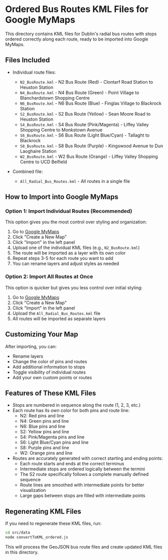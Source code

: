 # Ordered Bus Routes KML Files for Google MyMaps

This directory contains KML files for Dublin's radial bus routes with stops ordered correctly along each route, ready to be imported into Google MyMaps.

## Files Included

- Individual route files:

  - `N2_BusRoute.kml` - N2 Bus Route (Red) - Clontarf Road Station to Heuston Station
  - `N4_BusRoute.kml` - N4 Bus Route (Green) - Point Village to Blanchardstown Shopping Centre
  - `N6_BusRoute.kml` - N6 Bus Route (Blue) - Finglas Village to Blackrock Station
  - `S2_BusRoute.kml` - S2 Bus Route (Yellow) - Sean Moore Road to Heuston Station
  - `S4_BusRoute.kml` - S4 Bus Route (Pink/Magenta) - Liffey Valley Shopping Centre to Monkstown Avenue
  - `S6_BusRoute.kml` - S6 Bus Route (Light Blue/Cyan) - Tallaght to Blackrock
  - `S8_BusRoute.kml` - S8 Bus Route (Purple) - Kingswood Avenue to Dun Laoghaire Station
  - `W2_BusRoute.kml` - W2 Bus Route (Orange) - Liffey Valley Shopping Centre to UCD Belfield

- Combined file:
  - `All_Radial_Bus_Routes.kml` - All routes in a single file

## How to Import into Google MyMaps

### Option 1: Import Individual Routes (Recommended)

This option gives you the most control over styling and organization:

1. Go to [Google MyMaps](https://www.google.com/maps/d/)
2. Click "Create a New Map"
3. Click "Import" in the left panel
4. Upload one of the individual KML files (e.g., `N2_BusRoute.kml`)
5. The route will be imported as a layer with its own color
6. Repeat steps 3-5 for each route you want to add
7. You can rename layers and adjust styles as needed

### Option 2: Import All Routes at Once

This option is quicker but gives you less control over initial styling:

1. Go to [Google MyMaps](https://www.google.com/maps/d/)
2. Click "Create a New Map"
3. Click "Import" in the left panel
4. Upload the `All_Radial_Bus_Routes.kml` file
5. All routes will be imported as separate layers

## Customizing Your Map

After importing, you can:

- Rename layers
- Change the color of pins and routes
- Add additional information to stops
- Toggle visibility of individual routes
- Add your own custom points or routes

## Features of These KML Files

- Stops are numbered in sequence along the route (1, 2, 3, etc.)
- Each route has its own color for both pins and route line:
  - N2: Red pins and line
  - N4: Green pins and line
  - N6: Blue pins and line
  - S2: Yellow pins and line
  - S4: Pink/Magenta pins and line
  - S6: Light Blue/Cyan pins and line
  - S8: Purple pins and line
  - W2: Orange pins and line
- Routes are accurately generated with correct starting and ending points:
  - Each route starts and ends at the correct terminus
  - Intermediate stops are ordered logically between the termini
  - The S2 route specifically follows a complete manually defined sequence
  - Route lines are smoothed with intermediate points for better visualization
  - Large gaps between stops are filled with intermediate points

## Regenerating KML Files

If you need to regenerate these KML files, run:

```bash
cd src/data
node convertToKML_ordered.js
```

This will process the GeoJSON bus route files and create updated KML files in this directory.
